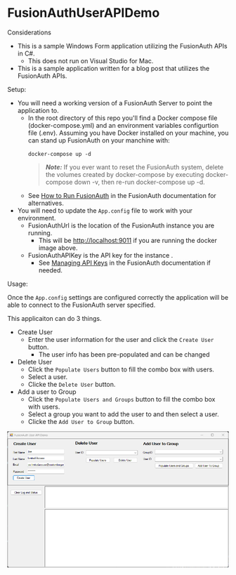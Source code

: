 # FusionAuthUserAPIDemo

Considerations
- This is a sample Windows Form application utilizing the FusionAuth APIs in C#.
	- This does not run on Visual Studio for Mac.
- This is a sample application written for a blog post that utilizes the FusionAuth APIs.

Setup:
- You will need a working version of a FusionAuth Server to point the application to. 
	- In the root directory of this repo you'll find a Docker compose file (docker-compose.yml) and an environment variables configurtion file (.env).  Assuming you have Docker installed on your machine, you can stand up FusionAuth on your manchine with:
		```
		docker-compose up -d
		```
		> **_Note:_** If you ever want to reset the FusionAuth system, delete the volumes created by docker-compose by executing docker-compose down -v, then re-run docker-compose up -d.
	- See [How to Run FusionAuth](https://fusionauth.io/docs/) in the FusionAuth documentation for alternatives.
- You will need to update the `App.config` file to work with your environment.
	- FusionAuthUrl is the location of the FusionAuth instance you are running.
		- This will be [http://localhost:9011](http://localhost:9011) if you are running the docker image above. 
	- FusionAuthAPIKey is the API key for the instance .
		- See [Managing API Keys](https://fusionauth.io/docs/v1/tech/apis/authentication#managing-api-keys) in the FusionAuth documentation if needed.

Usage:

Once the `App.config` settings are configured correctly the application will be able to connect to the FusionAuth server specified.  

This applicaiton can do 3 things.

- Create User
	- Enter the user information for the user and click the `Create User` button.
		- The user info has been pre-populated and can be changed
- Delete User
	- Click the `Populate Users` button to fill the combo box with users.
	- Select a user.
	- Clicke the `Delete User` button.
- Add a user to Group
	- Click the `Populate Users and Groups` button to fill the combo box with users.
	- Select a group you want to add the user to and then select a user.
	- Clicke the `Add User to Group` button.

![Windows Form Demo Screenshot](https://github.com/FusionAuth/fusionauth-example-dotnet-windowsform-api/blob/main/img/FusionAuth%20User%20API%20Demo.png "Screenshot")


